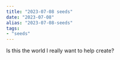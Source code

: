 ```yaml
---
title: "2023-07-08 seeds"
date: "2023-07-08"
alias: "2023-07-08-seeds"
tags:
- "seeds"
---
```


Is this the world I really want to help create?